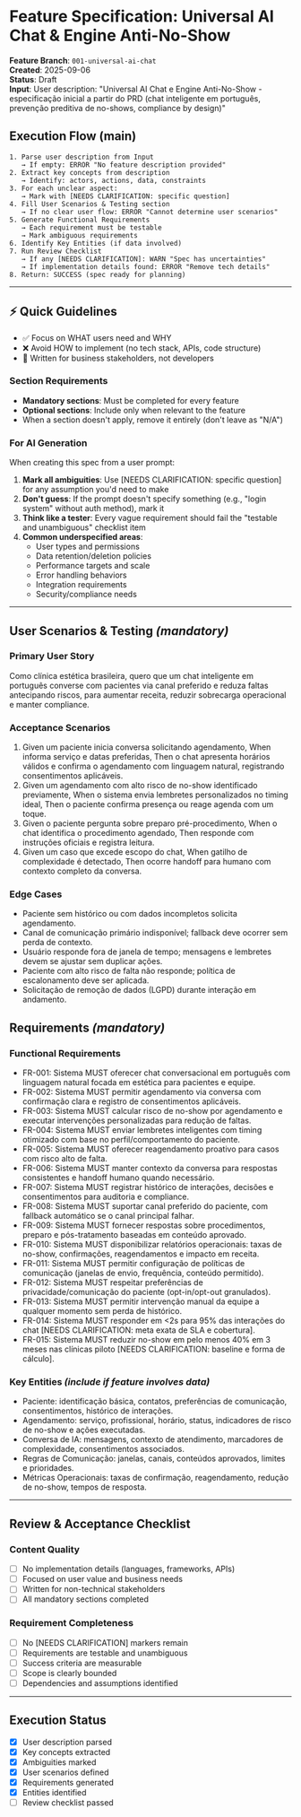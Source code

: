 # Feature Specification: Universal AI Chat & Engine Anti-No-Show

**Feature Branch**: `001-universal-ai-chat`\
**Created**: 2025-09-06\
**Status**: Draft\
**Input**: User description: "Universal AI Chat e Engine Anti-No-Show - especificação inicial a partir do PRD (chat inteligente em português, prevenção preditiva de no-shows, compliance by design)"

## Execution Flow (main)

```
1. Parse user description from Input
   → If empty: ERROR "No feature description provided"
2. Extract key concepts from description
   → Identify: actors, actions, data, constraints
3. For each unclear aspect:
   → Mark with [NEEDS CLARIFICATION: specific question]
4. Fill User Scenarios & Testing section
   → If no clear user flow: ERROR "Cannot determine user scenarios"
5. Generate Functional Requirements
   → Each requirement must be testable
   → Mark ambiguous requirements
6. Identify Key Entities (if data involved)
7. Run Review Checklist
   → If any [NEEDS CLARIFICATION]: WARN "Spec has uncertainties"
   → If implementation details found: ERROR "Remove tech details"
8. Return: SUCCESS (spec ready for planning)
```

---

## ⚡ Quick Guidelines

- ✅ Focus on WHAT users need and WHY
- ❌ Avoid HOW to implement (no tech stack, APIs, code structure)
- 👥 Written for business stakeholders, not developers

### Section Requirements

- **Mandatory sections**: Must be completed for every feature
- **Optional sections**: Include only when relevant to the feature
- When a section doesn't apply, remove it entirely (don't leave as "N/A")

### For AI Generation

When creating this spec from a user prompt:

1. **Mark all ambiguities**: Use [NEEDS CLARIFICATION: specific question] for any assumption you'd need to make
2. **Don't guess**: If the prompt doesn't specify something (e.g., "login system" without auth method), mark it
3. **Think like a tester**: Every vague requirement should fail the "testable and unambiguous" checklist item
4. **Common underspecified areas**:
   - User types and permissions
   - Data retention/deletion policies
   - Performance targets and scale
   - Error handling behaviors
   - Integration requirements
   - Security/compliance needs

---

## User Scenarios & Testing _(mandatory)_

### Primary User Story

Como clínica estética brasileira, quero que um chat inteligente em português converse com pacientes via canal preferido e reduza faltas antecipando riscos, para aumentar receita, reduzir sobrecarga operacional e manter compliance.

### Acceptance Scenarios

1. Given um paciente inicia conversa solicitando agendamento, When informa serviço e datas preferidas, Then o chat apresenta horários válidos e confirma o agendamento com linguagem natural, registrando consentimentos aplicáveis.
2. Given um agendamento com alto risco de no-show identificado previamente, When o sistema envia lembretes personalizados no timing ideal, Then o paciente confirma presença ou reage agenda com um toque.
3. Given o paciente pergunta sobre preparo pré-procedimento, When o chat identifica o procedimento agendado, Then responde com instruções oficiais e registra leitura.
4. Given um caso que excede escopo do chat, When gatilho de complexidade é detectado, Then ocorre handoff para humano com contexto completo da conversa.

### Edge Cases

- Paciente sem histórico ou com dados incompletos solicita agendamento.
- Canal de comunicação primário indisponível; fallback deve ocorrer sem perda de contexto.
- Usuário responde fora de janela de tempo; mensagens e lembretes devem se ajustar sem duplicar ações.
- Paciente com alto risco de falta não responde; política de escalonamento deve ser aplicada.
- Solicitação de remoção de dados (LGPD) durante interação em andamento.

## Requirements _(mandatory)_

### Functional Requirements

- FR-001: Sistema MUST oferecer chat conversacional em português com linguagem natural focada em estética para pacientes e equipe.
- FR-002: Sistema MUST permitir agendamento via conversa com confirmação clara e registro de consentimentos aplicáveis.
- FR-003: Sistema MUST calcular risco de no-show por agendamento e executar intervenções personalizadas para redução de faltas.
- FR-004: Sistema MUST enviar lembretes inteligentes com timing otimizado com base no perfil/comportamento do paciente.
- FR-005: Sistema MUST oferecer reagendamento proativo para casos com risco alto de falta.
- FR-006: Sistema MUST manter contexto da conversa para respostas consistentes e handoff humano quando necessário.
- FR-007: Sistema MUST registrar histórico de interações, decisões e consentimentos para auditoria e compliance.
- FR-008: Sistema MUST suportar canal preferido do paciente, com fallback automático se o canal principal falhar.
- FR-009: Sistema MUST fornecer respostas sobre procedimentos, preparo e pós-tratamento baseadas em conteúdo aprovado.
- FR-010: Sistema MUST disponibilizar relatórios operacionais: taxas de no-show, confirmações, reagendamentos e impacto em receita.
- FR-011: Sistema MUST permitir configuração de políticas de comunicação (janelas de envio, frequência, conteúdo permitido).
- FR-012: Sistema MUST respeitar preferências de privacidade/comunicação do paciente (opt-in/opt-out granulados).
- FR-013: Sistema MUST permitir intervenção manual da equipe a qualquer momento sem perda de histórico.
- FR-014: Sistema MUST responder em <2s para 95% das interações do chat [NEEDS CLARIFICATION: meta exata de SLA e cobertura].
- FR-015: Sistema MUST reduzir no-show em pelo menos 40% em 3 meses nas clínicas piloto [NEEDS CLARIFICATION: baseline e forma de cálculo].

### Key Entities _(include if feature involves data)_

- Paciente: identificação básica, contatos, preferências de comunicação, consentimentos, histórico de interações.
- Agendamento: serviço, profissional, horário, status, indicadores de risco de no-show e ações executadas.
- Conversa de IA: mensagens, contexto de atendimento, marcadores de complexidade, consentimentos associados.
- Regras de Comunicação: janelas, canais, conteúdos aprovados, limites e prioridades.
- Métricas Operacionais: taxas de confirmação, reagendamento, redução de no-show, tempos de resposta.

---

## Review & Acceptance Checklist

### Content Quality

- [ ] No implementation details (languages, frameworks, APIs)
- [ ] Focused on user value and business needs
- [ ] Written for non-technical stakeholders
- [ ] All mandatory sections completed

### Requirement Completeness

- [ ] No [NEEDS CLARIFICATION] markers remain
- [ ] Requirements are testable and unambiguous
- [ ] Success criteria are measurable
- [ ] Scope is clearly bounded
- [ ] Dependencies and assumptions identified

---

## Execution Status

- [x] User description parsed
- [x] Key concepts extracted
- [x] Ambiguities marked
- [x] User scenarios defined
- [x] Requirements generated
- [x] Entities identified
- [ ] Review checklist passed
